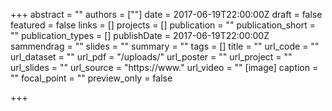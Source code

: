 +++
abstract = ""
authors = [""]
date = 2017-06-19T22:00:00Z
draft = false
featured = false
links = []
projects = []
publication = ""
publication_short = ""
publication_types = []
publishDate = 2017-06-19T22:00:00Z
sammendrag = ""
slides = ""
summary = ""
tags = []
title = ""
url_code = ""
url_dataset = ""
url_pdf = "/uploads/"
url_poster = ""
url_project = ""
url_slides = ""
url_source = "https://www."
url_video = ""
[image]
caption = ""
focal_point = ""
preview_only = false

+++